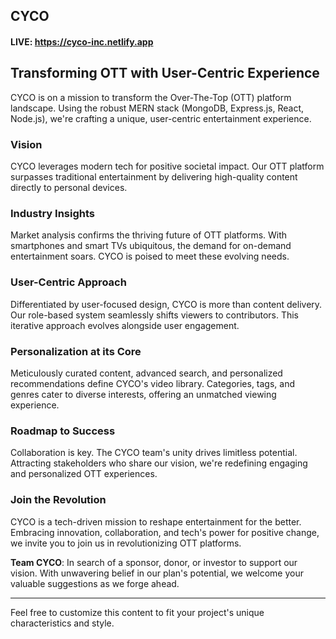 ## CYCO

#### LIVE: https://cyco-inc.netlify.app

## Transforming OTT with User-Centric Experience

CYCO is on a mission to transform the Over-The-Top (OTT) platform landscape. Using the robust MERN stack (MongoDB, Express.js, React, Node.js), we're crafting a unique, user-centric entertainment experience.

### Vision

CYCO leverages modern tech for positive societal impact. Our OTT platform surpasses traditional entertainment by delivering high-quality content directly to personal devices.

### Industry Insights

Market analysis confirms the thriving future of OTT platforms. With smartphones and smart TVs ubiquitous, the demand for on-demand entertainment soars. CYCO is poised to meet these evolving needs.

### User-Centric Approach

Differentiated by user-focused design, CYCO is more than content delivery. Our role-based system seamlessly shifts viewers to contributors. This iterative approach evolves alongside user engagement.

### Personalization at its Core

Meticulously curated content, advanced search, and personalized recommendations define CYCO's video library. Categories, tags, and genres cater to diverse interests, offering an unmatched viewing experience.

### Roadmap to Success

Collaboration is key. The CYCO team's unity drives limitless potential. Attracting stakeholders who share our vision, we're redefining engaging and personalized OTT experiences.

### Join the Revolution

CYCO is a tech-driven mission to reshape entertainment for the better. Embracing innovation, collaboration, and tech's power for positive change, we invite you to join us in revolutionizing OTT platforms.

**Team CYCO**: In search of a sponsor, donor, or investor to support our vision. With unwavering belief in our plan's potential, we welcome your valuable suggestions as we forge ahead.

---

Feel free to customize this content to fit your project's unique characteristics and style.
